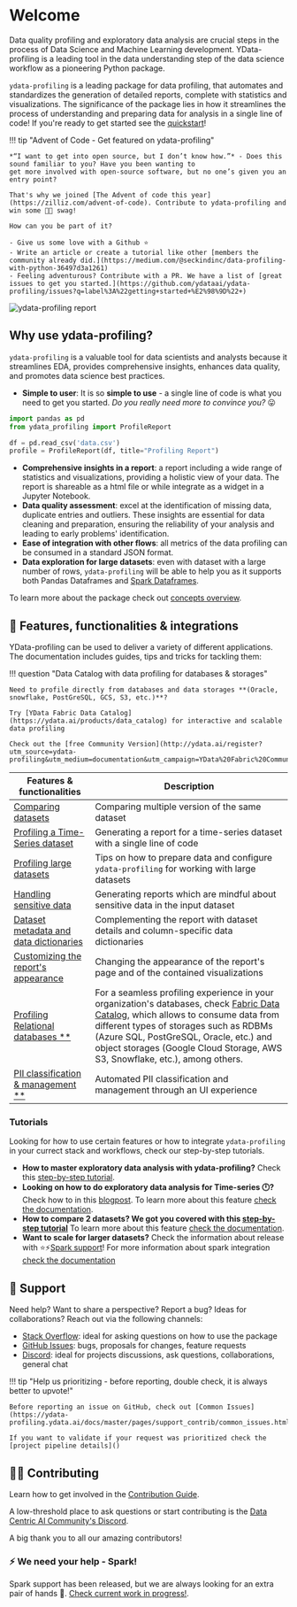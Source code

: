 # Welcome

Data quality profiling and exploratory data analysis are crucial steps in the process of Data Science and Machine Learning development. 
YData-profiling is a leading tool in the data understanding step of the data science workflow as a pioneering Python package. 

`ydata-profiling` is a leading package for data profiling, that automates and standardizes the generation of detailed reports, 
complete with statistics and visualizations. The significance of the package lies in how it streamlines the process of
understanding and preparing data for analysis in a single line of code! If you're ready to get started see the [quickstart](getting-started/quickstart.md)!

!!! tip "Advent of Code - Get featured on ydata-profiling"

    *“I want to get into open source, but I don’t know how.”* - Does this sound familiar to you? Have you been wanting to
    get more involved with open-source software, but no one’s given you an entry point?
    
    That's why we joined [The Advent of code this year](https://zilliz.com/advent-of-code). Contribute to ydata-profiling and win some 🐼🐼 swag!

    How can you be part of it?
    
    - Give us some love with a Github ⭐
    - Write an article or create a tutorial like other [members the community already did.](https://medium.com/@seckindinc/data-profiling-with-python-36497d3a1261)
    - Feeling adventurous? Contribute with a PR. We have a list of [great issues to get you started.](https://github.com/ydataai/ydata-profiling/issues?q=label%3A%22getting+started+%E2%98%9D%22+)

![ydata-profiling report](_static/img/ydata-profiling.gif)

## Why use ydata-profiling?

`ydata-profiling` is a valuable tool for data scientists and analysts because it streamlines EDA, provides comprehensive insights, enhances data quality,
and promotes data science best practices.

- **Simple to user**: It is so **simple to use** - a single line of code is what you need to get you started. *Do you really need more to convince you?* 😛
```python linenums="1"
import pandas as pd
from ydata_profiling import ProfileReport

df = pd.read_csv('data.csv')
profile = ProfileReport(df, title="Profiling Report")
```
- **Comprehensive insights in a report**: a report including a wide range of statistics and visualizations, 
providing a holistic view of your data. The report is shareable as a html file or while integrate as a widget in a Jupyter Notebook. 
- **Data quality assessment**: excel at the identification of missing data, duplicate entries and outliers. These insights are essential
for data cleaning and preparation, ensuring the reliability of your analysis and leading to early problems' identification.
-  **Ease of integration with other flows**: all metrics of the data profiling can be consumed in a standard JSON format.
- **Data exploration for large datasets**: even with dataset with a large number of rows, `ydata-profiling` will be able to help you
as it supports both Pandas Dataframes and [Spark Dataframes](integrations/pyspark.md).

To learn more about the package check out [concepts overview](getting-started/concepts.md).

## 📝 Features, functionalities & integrations
YData-profiling can be used to deliver a variety of different applications. The documentation includes guides, tips and tricks for tackling them:

!!! question "Data Catalog with data profiling for databases & storages"

    Need to profile directly from databases and data storages **(Oracle, snowflake, PostGreSQL, GCS, S3, etc.)**?
    
    Try [YData Fabric Data Catalog](https://ydata.ai/products/data_catalog) for interactive and scalable data profiling

    Check out the [free Community Version](http://ydata.ai/register?utm_source=ydata-profiling&utm_medium=documentation&utm_campaign=YData%20Fabric%20Community).

| Features & functionalities                                                       | Description                                                                                 |
|----------------------------------------------------------------------------------|---------------------------------------------------------------------------------------------|
| [Comparing datasets](features/comparing_datasets.md)                             | Comparing multiple version of the same dataset                                              |
| [Profiling a Time-Series dataset](features/time_series_datasets.md)              | Generating a report for a time-series dataset with a single line of code                    |
| [Profiling large datasets](features/big_data.md)                                 | Tips on how to prepare data and configure `ydata-profiling` for working with large datasets |
| [Handling sensitive data](features/sensitive_data.md)                            | Generating reports which are mindful about sensitive data in the input dataset              |
| [Dataset metadata and data dictionaries](features/metadata.md)                   | Complementing the report with dataset details and column-specific data dictionaries         |
| [Customizing the report's appearance](features/custom_report_appearance.md )     | Changing the appearance of the report's page and of the contained visualizations            |
| [Profiling Relational databases **](features/collaborative_data_profiling.md)    | For a seamless profiling experience in your organization's databases, check [Fabric Data Catalog](https://ydata.ai/products/data_catalog), which allows to consume data from different types of storages such as RDBMs (Azure SQL, PostGreSQL, Oracle, etc.) and object storages (Google Cloud Storage, AWS S3, Snowflake, etc.), among others. |
| [PII classification & management **](features/pii_identification_management.md ) | Automated PII classification and management through an UI experience          |

### Tutorials

Looking for how to use certain features or how to integrate `ydata-profiling` in your currect stack and workflows,
check our step-by-step tutorials. 

- **How to master exploratory data analysis with ydata-profiling?** Check this [step-by-step tutorial](https://medium.com/ydata-ai/auditing-data-quality-with-pandas-profiling-b1bf1919f856).
- **Looking on how to do exploratory data analysis for Time-series 🕛?** Check how to in this 
[blogpost](https://towardsdatascience.com/how-to-do-an-eda-for-time-series-cbb92b3b1913).
To learn more about this feature [check the documentation](features/time_series_datasets.md).
- **How to compare 2 datasets? We got you covered with this [step-by-step tutorial](https://medium.com/towards-artificial-intelligence/how-to-compare-2-dataset-with-pandas-profiling-2ae3a9d7695e)**
To learn more about this feature [check the documentation](features/comparing_datasets.md).
- **Want to scale for larger datasets?** Check the information about release with ⭐⚡[Spark support](https://ydata-profiling.ydata.ai/docs/master/pages/integrations/pypspark.html)!
For more information about spark integration [check the documentation](integrations/pyspark.md)

## 🙋 Support
Need help? Want to share a perspective? Report a bug? Ideas for collaborations? Reach out via the following channels:

- [Stack Overflow](https://stackoverflow.com/questions/tagged/pandas-profiling+or+ydata-profiling): ideal for asking questions on how to use the package
- [GitHub Issues](https://github.com/ydataai/ydata-profiling/issues): bugs, proposals for changes, feature requests
- [Discord](https://tiny.ydata.ai/dcai-ydata-profiling): ideal for projects discussions, ask questions, collaborations, general chat

!!! tip "Help us prioritizing - before reporting, double check, it is always better to upvote!"
    
    Before reporting an issue on GitHub, check out [Common Issues](https://ydata-profiling.ydata.ai/docs/master/pages/support_contrib/common_issues.html).

    If you want to validate if your request was prioritized check the [project pipeline details]()

## 🤝🏽 Contributing

Learn how to get involved in the [Contribution Guide](https://ydata-profiling.ydata.ai/docs/master/pages/support_contrib/contribution_guidelines.html).

A low-threshold place to ask questions or start contributing is the [Data Centric AI Community's Discord](https://tiny.ydata.ai/dcai-ydata-profiling).

A big thank you to all our amazing contributors! 

### ⚡ We need your help - Spark!

Spark support has been released, but we are always looking for an extra pair of hands 👐.
[Check current work in progress!](https://github.com/ydataai/ydata-profiling/projects/3).
